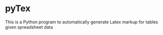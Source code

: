 # pyTex

This is a Python program to automatically generate Latex markup for tables given spreadsheet data
